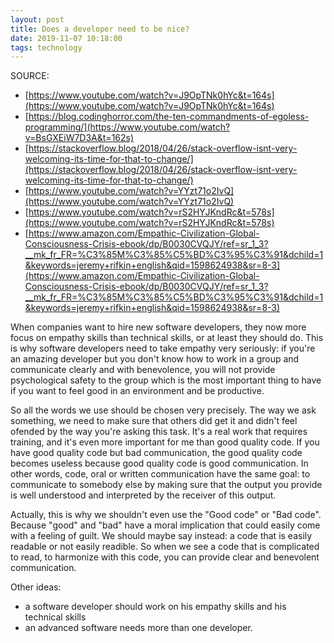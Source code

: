 ```yaml
---
layout: post
title: Does a developer need to be nice?
date: 2019-11-07 10:18:00
tags: technology
---
```


SOURCE:
- [https://www.youtube.com/watch?v=J9OpTNk0hYc&t=164s](https://www.youtube.com/watch?v=J9OpTNk0hYc&t=164s)
- [https://blog.codinghorror.com/the-ten-commandments-of-egoless-programming/](https://www.youtube.com/watch?v=BsGXEiW7D3A&t=162s)
- [https://stackoverflow.blog/2018/04/26/stack-overflow-isnt-very-welcoming-its-time-for-that-to-change/](https://stackoverflow.blog/2018/04/26/stack-overflow-isnt-very-welcoming-its-time-for-that-to-change/)
- [https://www.youtube.com/watch?v=YYzt71o2IvQ](https://www.youtube.com/watch?v=YYzt71o2IvQ)
- [https://www.youtube.com/watch?v=rS2HYJKndRc&t=578s](https://www.youtube.com/watch?v=rS2HYJKndRc&t=578s)
- [https://www.amazon.com/Empathic-Civilization-Global-Consciousness-Crisis-ebook/dp/B0030CVQJY/ref=sr_1_3?__mk_fr_FR=%C3%85M%C3%85%C5%BD%C3%95%C3%91&dchild=1&keywords=jeremy+rifkin+english&qid=1598624938&sr=8-3](https://www.amazon.com/Empathic-Civilization-Global-Consciousness-Crisis-ebook/dp/B0030CVQJY/ref=sr_1_3?__mk_fr_FR=%C3%85M%C3%85%C5%BD%C3%95%C3%91&dchild=1&keywords=jeremy+rifkin+english&qid=1598624938&sr=8-3)

When companies want to hire new software developers, they now more focus on empathy skills than technical skills, or at least they should do. This is why software developers need to take empathy very seriously: if you're an amazing developer but you don't know how to work in a group and communicate clearly and with benevolence, you will not provide psychological safety to the group which is the most important thing to have if you want to feel good in an environment and be productive.

So all the words we use should be chosen very precisely. The way we ask something, we need to make sure that others did get it and didn't feel ofended by the way you're asking this task. It's a real work that requires training, and it's even more important for me than good quality code. If you have good quality code but bad communication, the good quality code becomes useless because good quality code is good communication. In other words, code, oral or written communication have the same goal: to communicate to somebody else by making sure that the output you provide is well understood and interpreted by the receiver of this output.

Actually, this is why we shouldn't even use the "Good code" or "Bad code". Because "good" and "bad" have a moral implication that could easily come with a feeling of guilt. We should maybe say instead: a code that is easily readable or not easily readible. So when we see a code that is complicated to read, to harmonize with this code, you can provide clear and benevolent communication.

Other ideas:

- a software developer should work on his empathy skills and his technical skills
- an advanced software needs more than one developer. 
